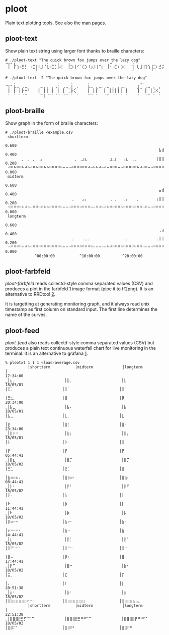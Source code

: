 ploot
=====
Plain text plotting tools.  See also the [man pages](/ploot/man/).

ploot-text
----------
Show plain text string using larger font thanks to braille characters:

```
# ./ploot-text "The quick brown fox jumps over the lazy dog"
⠉⡏⠁⡧⢄⢀⣤⡄⠀⢀⠤⡄⡄⢠⠠⡅⢀⠤⠄⡇⡠⠀⠀⡧⢄⢠⡠⠄⡠⢄⢠⢀⢠⢠⠤⡀⠀⢰⡉⢀⠤⡀⢄⡠⠀⠀⢬⠀⡄⢠⢠⢤⢄⢠⠤⡀⣠⠤⠀⠀⡠⢄⢠⠀⢠⢀⣤⡄⣄⠤⠀⠀⡧⠄⡧⢄⢀⣤⡄⠀⠈⡇⢀⠤⡄⠤⡤⢠⠀⡄⠀⢀⠤⡇⡠⢄⢀⠤⡄
⠀⠃⠀⠃⠘⠈⠒⠂⠀⠈⠒⡇⠑⠚⠀⠓⠈⠒⠂⠋⠑⠀⠀⠓⠊⠘⠀⠀⠑⠊⠈⠊⠊⠘⠀⠃⠀⠘⠀⠈⠒⠁⠊⠑⠀⠀⡸⠀⠑⠚⠘⠘⠘⢸⠒⠁⠒⠋⠀⠀⠑⠊⠀⠑⠁⠈⠒⠂⠃⠀⠀⠀⠑⠂⠃⠘⠈⠒⠂⠀⠐⠓⠈⠒⠃⠚⠒⠈⣒⠇⠀⠈⠒⠃⠑⠊⠈⣒⠇

# ./ploot-text -2 "The quick brown fox jumps over the lazy dog"
⠀⠀⠀⡀⠀⠀⠀⠀⠀⠀⠀⠀⠀⠀⠀⠀⠀⠀⠀⡀⠀⠀⠀⠀⡀⠀⠀⠀⠀⠀⡀⠀⠀⠀⠀⠀⠀⠀⠀⠀⠀⠀⠀⠀⠀⠀⠀⠀⠀⣀⡀⠀⠀⠀⠀⠀⠀⠀⠀⠀⠀⢀⠀⠀⠀⠀⠀⠀⠀⠀⠀⠀⠀⠀⠀⠀⠀⠀⠀⠀⠀⠀⠀⠀⠀⠀⠀⠀⠀⠀⠀⠀⠀⢀⠀⠀⡀⠀⠀⠀⠀⠀⠀⠀⠀⢀⡀⠀⠀⠀⠀⠀⠀⠀⠀⠀⠀⠀⠀⠀⠀⠀⡀⠀⠀⠀⠀⠀⠀
⠉⡏⠁⡧⠤⡀⡠⠤⡀⠀⠀⠀⡠⠤⡄⡄⠀⡄⠠⡅⠀⡠⠤⡀⡇⢀⠄⠀⠀⠀⡧⠤⡀⣄⠤⠄⡠⠤⡀⡄⡀⡄⡤⠤⡀⠀⠀⠀⣸⣀⠀⡠⠤⡀⡄⠀⡄⠀⠀⠀⠀⢬⠀⡄⠀⡄⡤⡤⡀⡤⠤⡀⡠⠤⠄⠀⠀⠀⡠⠤⡀⡄⠀⡄⡠⠤⡀⣄⠤⠄⠀⠀⠀⢼⠤⠀⡧⠤⡀⡠⠤⡀⠀⠀⠀⠀⡇⠀⠠⠤⡀⠤⠤⡄⡄⠀⡄⠀⠀⠀⡠⠤⡇⡠⠤⡀⡠⠤⡄
⠀⡇⠀⡇⠀⡇⡗⠒⠃⠀⠀⠀⡇⠀⡇⡇⠀⡇⠀⡇⠀⡇⠀⡀⡗⢅⠀⠀⠀⠀⡇⠀⡇⡇⠀⠀⡇⠀⡇⡇⡇⡇⡇⠀⡇⠀⠀⠀⢸⠀⠀⡇⠀⡇⡨⠪⡀⠀⠀⠀⠀⢸⠀⡇⠀⡇⡇⡇⡇⡇⠀⡇⠑⠒⡄⠀⠀⠀⡇⠀⡇⢱⢰⠁⡗⠒⠃⡇⠀⠀⠀⠀⠀⢸⠀⠀⡇⠀⡇⡗⠒⠃⠀⠀⠀⠀⡇⠀⡔⠒⡇⡠⠊⠀⡇⠀⡇⠀⠀⠀⡇⠀⡇⡇⠀⡇⡇⠀⡇
⠀⠁⠀⠁⠀⠁⠈⠉⠀⠀⠀⠀⠈⠉⡇⠈⠉⠁⠈⠉⠀⠈⠉⠀⠁⠀⠁⠀⠀⠀⠉⠉⠀⠁⠀⠀⠈⠉⠀⠈⠈⠀⠁⠀⠁⠀⠀⠀⠈⠀⠀⠈⠉⠀⠁⠀⠁⠀⠀⠀⢄⡸⠀⠈⠉⠁⠁⠁⠁⡏⠉⠀⠉⠉⠀⠀⠀⠀⠈⠉⠀⠀⠁⠀⠈⠉⠀⠁⠀⠀⠀⠀⠀⠀⠉⠁⠁⠀⠁⠈⠉⠀⠀⠀⠀⠈⠉⠀⠈⠉⠁⠉⠉⠁⣈⣉⠇⠀⠀⠀⠈⠉⠁⠈⠉⠀⣈⣉⠇
```

ploot-braille
--------------
Show graph in the form of braille characters:

```
# ./ploot-braille <example.csv
 shortterm
⠀⠀⠀⠀⠀⠀⠀⠀⠀⠀⠀⠀⠀⠀⠀⠀⠀⠀⠀⠀⠀⠀⠀⠀⠀⠀⠀⠀⠀⠀⠀⠀⠀⠀⠀⠀⠀⠀⠀⠀⠀⠀⠀⠀⠀⠀⠀⠀⠀⠀⠀⠀⠀⠀⠀⠀⠀⠀⠀⠀├ 0.600
⠀⠀⠀⠀⠀⠀⠀⠀⠀⠀⠀⠀⠀⠀⠀⠀⠀⠀⠀⠀⠀⠀⠀⠀⠀⠀⠀⠀⠀⠀⠀⠀⠀⠀⠀⠀⠀⠀⠀⠀⠀⠀⠀⠀⠀⠀⠀⠀⠀⠀⠀⠀⠀⠀⠀⠀⣧⣾⡀⠀├ 0.400
⠀⠀⠀⠀⠀⠀⡀⠀⡀⠀⡀⠀⢀⡄⠀⠀⠀⠀⠀⠀⠀⠀⠀⠀⠀⢀⠀⢀⣰⣆⠀⠀⠀⠀⠀⠀⠀⠀⣰⣀⡆⠀⠀⢠⣆⠀⢀⢀⠀⠀⠀⠀⠀⠀⠀⢸⣿⣿⣷⣧├ 0.200
⠀⠚⠛⠓⠛⠛⠓⠚⠓⠚⠛⠓⠛⠛⠓⠓⠛⠛⠛⠛⠓⠒⠒⠒⠚⠛⠛⠛⠛⠛⠚⠒⠓⠓⠚⠒⠚⠒⠛⠛⠛⠒⠒⠛⠛⠛⠛⠛⠓⠚⠚⠛⠒⠒⠛⠛⠛⠛⠛⠛├ 0.000
 midterm
⠀⠀⠀⠀⠀⠀⠀⠀⠀⠀⠀⠀⠀⠀⠀⠀⠀⠀⠀⠀⠀⠀⠀⠀⠀⠀⠀⠀⠀⠀⠀⠀⠀⠀⠀⠀⠀⠀⠀⠀⠀⠀⠀⠀⠀⠀⠀⠀⠀⠀⠀⠀⠀⠀⠀⠀⠀⠀⠀⠀├ 0.600
⠀⠀⠀⠀⠀⠀⠀⠀⠀⠀⠀⠀⠀⠀⠀⠀⠀⠀⠀⠀⠀⠀⠀⠀⠀⠀⠀⠀⠀⠀⠀⠀⠀⠀⠀⠀⠀⠀⠀⠀⠀⠀⠀⠀⠀⠀⠀⠀⠀⠀⠀⠀⠀⠀⠀⠀⣤⣾⡄⠀├ 0.400
⠀⠀⠀⠀⠀⠀⠀⠀⠀⠀⠀⠀⠀⠀⠀⠀⠀⠀⠀⠀⠀⠀⠀⠀⢀⠀⠀⠀⣠⡄⠀⠀⠀⠀⠀⠀⠀⠀⢀⠀⡀⠀⠀⢀⡄⠀⠀⠀⡀⠀⠀⠀⠀⠀⠀⢰⣿⣿⣷⣧├ 0.200
⠀⠛⠛⠛⠛⠛⠓⠚⠓⠒⠛⠛⠓⠛⠓⠓⠛⠛⠛⠛⠓⠒⠒⠒⠛⠛⠛⠚⠛⠛⠛⠒⠒⠛⠚⠓⠚⠓⠛⠛⠛⠛⠓⠛⠛⠛⠛⠚⠛⠛⠒⠛⠒⠒⠛⠛⠛⠛⠛⠛├ 0.000
 longterm
⠀⠀⠀⠀⠀⠀⠀⠀⠀⠀⠀⠀⠀⠀⠀⠀⠀⠀⠀⠀⠀⠀⠀⠀⠀⠀⠀⠀⠀⠀⠀⠀⠀⠀⠀⠀⠀⠀⠀⠀⠀⠀⠀⠀⠀⠀⠀⠀⠀⠀⠀⠀⠀⠀⠀⠀⠀⠀⠀⠀├ 0.600
⠀⠀⠀⠀⠀⠀⠀⠀⠀⠀⠀⠀⠀⠀⠀⠀⠀⠀⠀⠀⠀⠀⠀⠀⠀⠀⠀⠀⠀⠀⠀⠀⠀⠀⠀⠀⠀⠀⠀⠀⠀⠀⠀⠀⠀⠀⠀⠀⠀⠀⠀⠀⠀⠀⠀⠀⢀⣴⡄⠀├ 0.400
⠀⠀⠀⠀⠀⠀⠀⠀⠀⠀⠀⠀⠀⠀⠀⠀⠀⠀⠀⠀⠀⠀⠀⠀⢀⠀⠀⠀⢀⣀⡀⠀⠀⠀⠀⠀⠀⠀⠀⠀⠀⠀⠀⠀⡀⠀⠀⠀⠀⠀⠀⠀⠀⠀⠀⢀⣿⣿⣿⣶├ 0.200
⠀⠒⠛⠛⠛⠛⠒⠚⠓⠒⠛⠛⠛⠛⠛⠛⠛⠛⠛⠛⠓⠒⠒⠒⠛⠛⠛⠛⠛⠛⠛⠓⠒⠒⠒⠒⠒⠓⠚⠛⠛⠛⠓⠛⠛⠛⠛⠓⠛⠛⠒⠒⠒⠒⠛⠛⠛⠛⠛⠛├ 0.000
             ^00:00:00           ^10:00:00          ^20:00:00
```

ploot-farbfeld
--------------
*ploot-farbfeld* reads collectd-style comma separated values (CSV) and produces a plot
in the farbfeld [1] image format (pipe it to ff2png). It is an alternative to
RRDtool [2].

It is targetting at generating monitoring graph, and it always read unix
timestamp as first column on standard input.  The first line determines the
name of the curves.

[1]: https://tools.suckless.org/farbfeld/
[2]: https://oss.oetiker.ch/rrdtool/

ploot-feed
----------
*ploot-feed* also reads collectd-style comma separated values (CSV) but produces
a plain text continuous waterfall chart for live monitoring in the terminal. it
is an alternative to grafana [1].

```
% plootxt 1 1 1 <load-average.csv
          │shortterm           │midterm             │longterm            │
17:34:00 _│⣦⡀⠀⠀⠀⠀⠀⠀⠀⠀⠀⠀⠀⠀⠀⠀⠀⠀⠀⠀│⣯⡀⠀⠀⠀⠀⠀⠀⠀⠀⠀⠀⠀⠀⠀⠀⠀⠀⠀⠀│⣇⠀⠀⠀⠀⠀⠀⠀⠀⠀⠀⠀⠀⠀⠀⠀⠀⠀⠀⠀│
18/05/01  │⣟⡁⠀⠀⠀⠀⠀⠀⠀⠀⠀⠀⠀⠀⠀⠀⠀⠀⠀⠀│⣿⠁⠀⠀⠀⠀⠀⠀⠀⠀⠀⠀⠀⠀⠀⠀⠀⠀⠀⠀│⣿⠁⠀⠀⠀⠀⠀⠀⠀⠀⠀⠀⠀⠀⠀⠀⠀⠀⠀⠀│
          │⣛⣂⡀⠀⠀⠀⠀⠀⠀⠀⠀⠀⠀⠀⠀⠀⠀⠀⠀⠀│⣿⠀⠀⠀⠀⠀⠀⠀⠀⠀⠀⠀⠀⠀⠀⠀⠀⠀⠀⠀│⡿⠀⠀⠀⠀⠀⠀⠀⠀⠀⠀⠀⠀⠀⠀⠀⠀⠀⠀⠀│
20:34:00 _│⣧⣀⠀⠀⠀⠀⠀⠀⠀⠀⠀⠀⠀⠀⠀⠀⠀⠀⠀⠀│⣧⠄⠀⠀⠀⠀⠀⠀⠀⠀⠀⠀⠀⠀⠀⠀⠀⠀⠀⠀│⣧⠀⠀⠀⠀⠀⠀⠀⠀⠀⠀⠀⠀⠀⠀⠀⠀⠀⠀⠀│
18/05/01  │⣧⣀⠀⠀⠀⠀⠀⠀⠀⠀⠀⠀⠀⠀⠀⠀⠀⠀⠀⠀│⣇⡀⠀⠀⠀⠀⠀⠀⠀⠀⠀⠀⠀⠀⠀⠀⠀⠀⠀⠀│⣇⠀⠀⠀⠀⠀⠀⠀⠀⠀⠀⠀⠀⠀⠀⠀⠀⠀⠀⠀│
          │⣟⠀⠀⠀⠀⠀⠀⠀⠀⠀⠀⠀⠀⠀⠀⠀⠀⠀⠀⠀│⣿⡃⠀⠀⠀⠀⠀⠀⠀⠀⠀⠀⠀⠀⠀⠀⠀⠀⠀⠀│⣿⠂⠀⠀⠀⠀⠀⠀⠀⠀⠀⠀⠀⠀⠀⠀⠀⠀⠀⠀│
23:34:00 _│⣿⡒⠒⠀⠀⠀⠀⠀⠀⠀⠀⠀⠀⠀⠀⠀⠀⠀⠀⠀│⣷⡆⠀⠀⠀⠀⠀⠀⠀⠀⠀⠀⠀⠀⠀⠀⠀⠀⠀⠀│⣿⡄⠀⠀⠀⠀⠀⠀⠀⠀⠀⠀⠀⠀⠀⠀⠀⠀⠀⠀│
18/05/01  │⡧⠀⠀⠀⠀⠀⠀⠀⠀⠀⠀⠀⠀⠀⠀⠀⠀⠀⠀⠀│⡷⠄⠀⠀⠀⠀⠀⠀⠀⠀⠀⠀⠀⠀⠀⠀⠀⠀⠀⠀│⣿⠀⠀⠀⠀⠀⠀⠀⠀⠀⠀⠀⠀⠀⠀⠀⠀⠀⠀⠀│
          │⡟⠀⠀⠀⠀⠀⠀⠀⠀⠀⠀⠀⠀⠀⠀⠀⠀⠀⠀⠀│⡟⠀⠀⠀⠀⠀⠀⠀⠀⠀⠀⠀⠀⠀⠀⠀⠀⠀⠀⠀│⡟⠀⠀⠀⠀⠀⠀⠀⠀⠀⠀⠀⠀⠀⠀⠀⠀⠀⠀⠀│
05:44:41 _│⣿⣆⠀⠀⠀⠀⠀⠀⠀⠀⠀⠀⠀⠀⠀⠀⠀⠀⠀⠀│⣿⡉⠀⠀⠀⠀⠀⠀⠀⠀⠀⠀⠀⠀⠀⠀⠀⠀⠀⠀│⣿⡉⠀⠀⠀⠀⠀⠀⠀⠀⠀⠀⠀⠀⠀⠀⠀⠀⠀⠀│
18/05/02  │⣛⣁⠀⠀⠀⠀⠀⠀⠀⠀⠀⠀⠀⠀⠀⠀⠀⠀⠀⠀│⣟⡁⠀⠀⠀⠀⠀⠀⠀⠀⠀⠀⠀⠀⠀⠀⠀⠀⠀⠀│⣿⠀⠀⠀⠀⠀⠀⠀⠀⠀⠀⠀⠀⠀⠀⠀⠀⠀⠀⠀│
          │⣷⠶⠶⠶⠄⠀⠀⠀⠀⠀⠀⠀⠀⠀⠀⠀⠀⠀⠀⠀│⣿⡷⠶⠂⠀⠀⠀⠀⠀⠀⠀⠀⠀⠀⠀⠀⠀⠀⠀⠀│⣿⣷⠆⠀⠀⠀⠀⠀⠀⠀⠀⠀⠀⠀⠀⠀⠀⠀⠀⠀│
08:44:41 _│⡗⠂⠀⠀⠀⠀⠀⠀⠀⠀⠀⠀⠀⠀⠀⠀⠀⠀⠀⠀│⡟⠃⠀⠀⠀⠀⠀⠀⠀⠀⠀⠀⠀⠀⠀⠀⠀⠀⠀⠀│⡿⠋⠀⠀⠀⠀⠀⠀⠀⠀⠀⠀⠀⠀⠀⠀⠀⠀⠀⠀│
18/05/02  │⡯⠄⠀⠀⠀⠀⠀⠀⠀⠀⠀⠀⠀⠀⠀⠀⠀⠀⠀⠀│⣧⠀⠀⠀⠀⠀⠀⠀⠀⠀⠀⠀⠀⠀⠀⠀⠀⠀⠀⠀│⡇⠀⠀⠀⠀⠀⠀⠀⠀⠀⠀⠀⠀⠀⠀⠀⠀⠀⠀⠀│
          │⠗⠀⠀⠀⠀⠀⠀⠀⠀⠀⠀⠀⠀⠀⠀⠀⠀⠀⠀⠀│⡷⠀⠀⠀⠀⠀⠀⠀⠀⠀⠀⠀⠀⠀⠀⠀⠀⠀⠀⠀│⡇⠀⠀⠀⠀⠀⠀⠀⠀⠀⠀⠀⠀⠀⠀⠀⠀⠀⠀⠀│
11:44:41 _│⠗⠀⠀⠀⠀⠀⠀⠀⠀⠀⠀⠀⠀⠀⠀⠀⠀⠀⠀⠀│⡷⠀⠀⠀⠀⠀⠀⠀⠀⠀⠀⠀⠀⠀⠀⠀⠀⠀⠀⠀│⡧⠀⠀⠀⠀⠀⠀⠀⠀⠀⠀⠀⠀⠀⠀⠀⠀⠀⠀⠀│
18/05/02  │⡿⠶⠒⠒⠀⠀⠀⠀⠀⠀⠀⠀⠀⠀⠀⠀⠀⠀⠀⠀│⣷⠖⠂⠀⠀⠀⠀⠀⠀⠀⠀⠀⠀⠀⠀⠀⠀⠀⠀⠀│⣷⠂⠀⠀⠀⠀⠀⠀⠀⠀⠀⠀⠀⠀⠀⠀⠀⠀⠀⠀│
          │⠖⠒⠒⠒⠂⠀⠀⠀⠀⠀⠀⠀⠀⠀⠀⠀⠀⠀⠀⠀│⣷⠒⠀⠀⠀⠀⠀⠀⠀⠀⠀⠀⠀⠀⠀⠀⠀⠀⠀⠀│⣷⠀⠀⠀⠀⠀⠀⠀⠀⠀⠀⠀⠀⠀⠀⠀⠀⠀⠀⠀│
14:44:41 _│⣆⠀⠀⠀⠀⠀⠀⠀⠀⠀⠀⠀⠀⠀⠀⠀⠀⠀⠀⠀│⣟⡁⠀⠀⠀⠀⠀⠀⠀⠀⠀⠀⠀⠀⠀⠀⠀⠀⠀⠀│⣟⠁⠀⠀⠀⠀⠀⠀⠀⠀⠀⠀⠀⠀⠀⠀⠀⠀⠀⠀│
18/05/02  │⣿⠟⠓⠒⠂⠀⠀⠀⠀⠀⠀⠀⠀⠀⠀⠀⠀⠀⠀⠀│⣿⠓⠒⠀⠀⠀⠀⠀⠀⠀⠀⠀⠀⠀⠀⠀⠀⠀⠀⠀│⣿⠒⠀⠀⠀⠀⠀⠀⠀⠀⠀⠀⠀⠀⠀⠀⠀⠀⠀⠀│
          │⣿⠤⠀⠀⠀⠀⠀⠀⠀⠀⠀⠀⠀⠀⠀⠀⠀⠀⠀⠀│⡿⠆⠀⠀⠀⠀⠀⠀⠀⠀⠀⠀⠀⠀⠀⠀⠀⠀⠀⠀│⣿⠀⠀⠀⠀⠀⠀⠀⠀⠀⠀⠀⠀⠀⠀⠀⠀⠀⠀⠀│
17:44:41 _│⡟⠉⠀⠀⠀⠀⠀⠀⠀⠀⠀⠀⠀⠀⠀⠀⠀⠀⠀⠀│⣿⠒⠀⠀⠀⠀⠀⠀⠀⠀⠀⠀⠀⠀⠀⠀⠀⠀⠀⠀│⣷⠂⠀⠀⠀⠀⠀⠀⠀⠀⠀⠀⠀⠀⠀⠀⠀⠀⠀⠀│
18/05/02  │⣭⡀⠀⠀⠀⠀⠀⠀⠀⠀⠀⠀⠀⠀⠀⠀⠀⠀⠀⠀│⣏⠀⠀⠀⠀⠀⠀⠀⠀⠀⠀⠀⠀⠀⠀⠀⠀⠀⠀⠀│⡏⠀⠀⠀⠀⠀⠀⠀⠀⠀⠀⠀⠀⠀⠀⠀⠀⠀⠀⠀│
          │⠄⠀⠀⠀⠀⠀⠀⠀⠀⠀⠀⠀⠀⠀⠀⠀⠀⠀⠀⠀│⠇⠀⠀⠀⠀⠀⠀⠀⠀⠀⠀⠀⠀⠀⠀⠀⠀⠀⠀⠀│⡇⠀⠀⠀⠀⠀⠀⠀⠀⠀⠀⠀⠀⠀⠀⠀⠀⠀⠀⠀│
20:51:38 _│⣶⠂⠀⠀⠀⠀⠀⠀⠀⠀⠀⠀⠀⠀⠀⠀⠀⠀⠀⠀│⣷⠂⠀⠀⠀⠀⠀⠀⠀⠀⠀⠀⠀⠀⠀⠀⠀⠀⠀⠀│⣶⠀⠀⠀⠀⠀⠀⠀⠀⠀⠀⠀⠀⠀⠀⠀⠀⠀⠀⠀│
18/05/02  │⣿⣷⣶⣶⣶⣶⣶⠖⠒⠂⠀⠀⠀⠀⠀⠀⠀⠀⠀⠀│⣿⣶⣶⣶⣶⣶⣶⡆⠀⠀⠀⠀⠀⠀⠀⠀⠀⠀⠀⠀│⣿⣶⣶⣶⣦⣤⣄⠀⠀⠀⠀⠀⠀⠀⠀⠀⠀⠀⠀⠀│
          │shortterm           │midterm             │longterm            │
22:51:38 _│⣿⣿⣿⣟⣛⡋⠉⠉⠉⠀⠀⠀⠀⠀⠀⠀⠀⠀⠀⠀│⣿⣿⣿⣟⣛⠛⠛⠉⠉⠀⠀⠀⠀⠀⠀⠀⠀⠀⠀⠀│⣿⣿⣿⣿⡟⠛⠛⠋⠁⠀⠀⠀⠀⠀⠀⠀⠀⠀⠀⠀│
18/05/02  │⣿⡿⠍⠁⠀⠀⠀⠀⠀⠀⠀⠀⠀⠀⠀⠀⠀⠀⠀⠀│⣿⡿⠟⠃⠀⠀⠀⠀⠀⠀⠀⠀⠀⠀⠀⠀⠀⠀⠀⠀│⣿⣿⠟⠛⠀⠀⠀⠀⠀⠀⠀⠀⠀⠀⠀⠀⠀⠀⠀⠀│
```

[1]: https://grafana.com/
